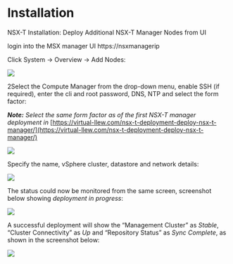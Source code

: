 # Installation

NSX-T Installation: Deploy Additional NSX-T Manager Nodes from UI

login into the MSX manager UI https://nsxmanagerip

Click System -> Overview -> Add Nodes:

![](https://i0.wp.com/virtual-llew.com/wp-content/uploads/2020/02/image-56.png?fit=640%2C474&ssl=1)

2Select the Compute Manager from the drop-down menu, enable SSH (if required), enter the cli and root password, DNS, NTP and select the form factor:

**_Note:_** _Select the same form factor as of the first NSX-T manager deployment in_ [https://virtual-llew.com/nsx-t-deployment-deploy-nsx-t-manager/](https://virtual-llew.com/nsx-t-deployment-deploy-nsx-t-manager/)

![](https://i1.wp.com/virtual-llew.com/wp-content/uploads/2020/02/image-57.png?fit=640%2C511&ssl=1)

Specify the name, vSphere cluster, datastore and network details:

![](https://i2.wp.com/virtual-llew.com/wp-content/uploads/2020/02/image-58.png?fit=640%2C510&ssl=1)

The status could now be monitored from the same screen, screenshot below showing _deployment in progress_:

![](https://i1.wp.com/virtual-llew.com/wp-content/uploads/2020/02/image-59.png?fit=640%2C362&ssl=1)

A successful deployment will show the “Management Cluster” as _Stable_, “Cluster Connectivity” as _Up_ and “Repository Status” as _Sync Complete_, as shown in the screenshot below:

![](https://i1.wp.com/virtual-llew.com/wp-content/uploads/2020/02/image-60.png?fit=640%2C362&ssl=1)